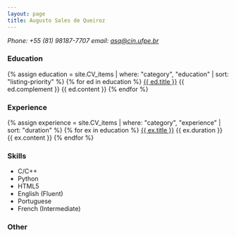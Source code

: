 ```yaml
---
layout: page
title: Augusto Sales de Queiroz
---
```


<address>
    Phone: +55 (81) 98187-7707
    email: <a href="mailto:asq@cin.ufpe.br">asq@cin.ufpe.br</a>
</address>

<h3>Education</h3>

{% assign education = site.CV_items | where: "category", "education" | sort: "listing-priority" %}
{% for ed in education %}
<u>{{ ed.title }}</u> {{ ed.complement }}
{{ ed.content }}
{% endfor %}
<br>

<h3>Experience</h3>

{% assign experience = site.CV_items | where: "category", "experience" | sort: "duration" %}
{% for ex in education %}
<u>{{ ex.title }}</u> {{ ex.duration }}
{{ ex.content }}
{% endfor %}
<br>

<h3>Skills</h3>

<ul>
    <li>C/C++</li>
    <li>Python</li>
    <li>HTML5</li>
    <li>English (Fluent)</li>
    <li>Portuguese</li>
    <li>French (Intermediate)</li>
</ul>

<h3>Other</h3>